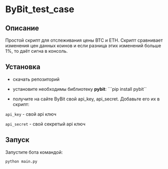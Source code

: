 # ByBit_test_case

## Описание

Простой скрипт для отслеживания цены BTC и ETH.
Скрипт сравнивает изменения цен данных коинов и если разница этих изменений больше 1%, то даёт сигна в консоль.

## Установка

- скачать репозиторий
- установите необходимы библиотеку **pybit**:
    ```pip install pybit``
    
- получите на сайте ByBit свой api_key, api_secret. Добавьте его их в скрипт:

```api_key``` - свой api ключ

```api_secret``` - свой секретый api ключ

## Запуск

Запустите бота командой:

```python main.py```
